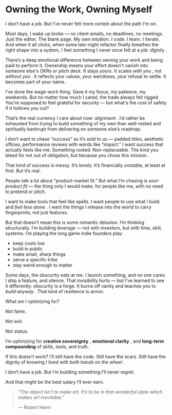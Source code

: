 # Owning the Work, Owning Myself

I don’t have a job. But I’ve never felt more _certain_ about the path I’m on.

Most days, I wake up broke — no client emails, no deadlines, no meetings. Just the editor. The blank page. My own intuition. I code. I learn. I iterate. And when it all clicks, when some late-night refactor finally breathes the right shape into a system, I feel something I never once felt at a job: _dignity_ .

There’s a deep emotional difference between owning your work and being paid to perform it. Ownership means your effort doesn't vanish into someone else's OKRs or pitch deck. It stays yours. It scales _with you_ , not _without you_ . It reflects your values, your weirdness, your refusal to settle. It becomes part of your name.

I’ve done the wage-work thing. Gave it my focus, my patience, my weekends. But no matter how much I cared, the trade always felt rigged. You're supposed to feel grateful for security — but what's the cost of safety if it hollows you out?

That’s the real currency I care about now: _alignment_ . I’d rather be exhausted from trying to build something of my own than well-rested and spiritually bankrupt from delivering on someone else’s roadmap.

I don’t want to chase “success” as it’s sold to us — padded titles, aesthetic offices, performance reviews with words like “impact.” I want success that actually feels like me. Something rooted. Non-replaceable. The kind you bleed for not out of obligation, but because _you chose this mission_ .

That kind of success is messy. It’s lonely. It’s financially unstable, at least at first. But it’s real.

People talk a lot about “product-market fit.” But what I’m chasing is _soul-product fit_ — the thing only I would make, for people like me, with no need to pretend or pitch.

I want to make tools that feel like spells. I want people to use what I build and _feel less alone_ . I want the things I release into the world to carry fingerprints, not just features.

But that doesn’t mean this is some romantic delusion. I’m thinking structurally. I’m building leverage — not with investors, but with time, skill, systems. I’m playing the long game indie founders play:

- keep costs low
- build in public
- make small, sharp things
- serve a specific tribe
- stay weird enough to matter

Some days, the obscurity eats at me. I launch something, and no one cares. I ship a feature, and silence. That invisibility hurts — but I’ve learned to see it differently: obscurity is a forge. It burns off vanity and teaches you to _build anyway_ . That kind of resilience is armor.

What am I optimizing for?

Not fame.

Not exit.

Not status.

I’m optimizing for **creative sovereignty** , **emotional clarity** , and **long-term compounding** of skills, tools, and truth.

If this doesn’t work? I’ll still have the code. Still have the scars. Still have the dignity of knowing I _lived with both hands on the wheel_ .

I don’t have a job. But I’m building something I’ll never regret.

And that might be the best salary I’ll ever earn.

> _“The object isn’t to make art. It’s to be in that wonderful state which makes art inevitable.”_
>
> — Robert Henri
